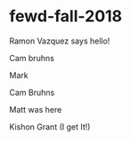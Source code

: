 # fewd-fall-2018

Ramon Vazquez says hello!

Cam bruhns

Mark

Cam Bruhns

Matt was here




Kishon Grant (I get It!)
